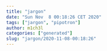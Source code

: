 ```yaml
---
title: "jargon"
date: "Sun Nov  8 00:18:26 CET 2020"
tags: ["jargon", "pipotron"]
author: m1ch3l
categories: ["generated"]
slug: "jargon/2020-11-08-00:18:26"
---
```



